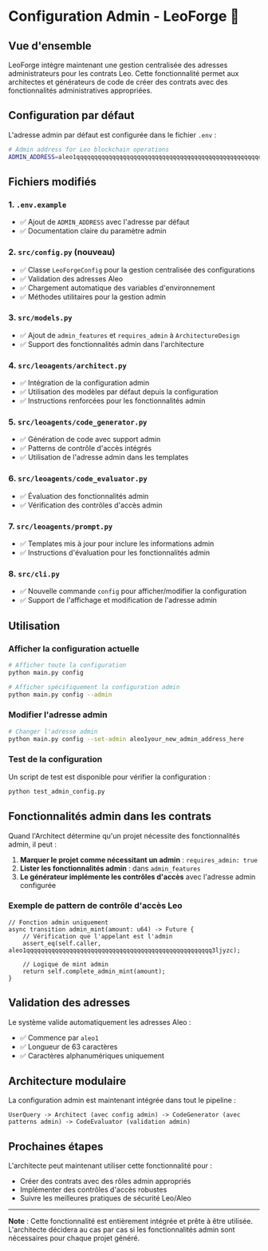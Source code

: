 # Configuration Admin - LeoForge 🔐

## Vue d'ensemble

LeoForge intègre maintenant une gestion centralisée des adresses administrateurs pour les contrats Leo. Cette fonctionnalité permet aux architectes et générateurs de code de créer des contrats avec des fonctionnalités administratives appropriées.

## Configuration par défaut

L'adresse admin par défaut est configurée dans le fichier `.env` :

```bash
# Admin address for Leo blockchain operations
ADMIN_ADDRESS=aleo1qqqqqqqqqqqqqqqqqqqqqqqqqqqqqqqqqqqqqqqqqqqqqqqqqqqq3ljyzc
```

## Fichiers modifiés

### 1. `.env.example`
- ✅ Ajout de `ADMIN_ADDRESS` avec l'adresse par défaut
- ✅ Documentation claire du paramètre admin

### 2. `src/config.py` (nouveau)
- ✅ Classe `LeoForgeConfig` pour la gestion centralisée des configurations
- ✅ Validation des adresses Aleo
- ✅ Chargement automatique des variables d'environnement
- ✅ Méthodes utilitaires pour la gestion admin

### 3. `src/models.py`
- ✅ Ajout de `admin_features` et `requires_admin` à `ArchitectureDesign`
- ✅ Support des fonctionnalités admin dans l'architecture

### 4. `src/leoagents/architect.py`
- ✅ Intégration de la configuration admin
- ✅ Utilisation des modèles par défaut depuis la configuration
- ✅ Instructions renforcées pour les fonctionnalités admin

### 5. `src/leoagents/code_generator.py`
- ✅ Génération de code avec support admin
- ✅ Patterns de contrôle d'accès intégrés
- ✅ Utilisation de l'adresse admin dans les templates

### 6. `src/leoagents/code_evaluator.py`
- ✅ Évaluation des fonctionnalités admin
- ✅ Vérification des contrôles d'accès admin

### 7. `src/leoagents/prompt.py`
- ✅ Templates mis à jour pour inclure les informations admin
- ✅ Instructions d'évaluation pour les fonctionnalités admin

### 8. `src/cli.py`
- ✅ Nouvelle commande `config` pour afficher/modifier la configuration
- ✅ Support de l'affichage et modification de l'adresse admin

## Utilisation

### Afficher la configuration actuelle

```bash
# Afficher toute la configuration
python main.py config

# Afficher spécifiquement la configuration admin
python main.py config --admin
```

### Modifier l'adresse admin

```bash
# Changer l'adresse admin
python main.py config --set-admin aleo1your_new_admin_address_here
```

### Test de la configuration

Un script de test est disponible pour vérifier la configuration :

```bash
python test_admin_config.py
```

## Fonctionnalités admin dans les contrats

Quand l'Architect détermine qu'un projet nécessite des fonctionnalités admin, il peut :

1. **Marquer le projet comme nécessitant un admin** : `requires_admin: true`
2. **Lister les fonctionnalités admin** : dans `admin_features`
3. **Le générateur implémente les contrôles d'accès** avec l'adresse admin configurée

### Exemple de pattern de contrôle d'accès Leo

```leo
// Fonction admin uniquement
async transition admin_mint(amount: u64) -> Future {
    // Vérification que l'appelant est l'admin
    assert_eq(self.caller, aleo1qqqqqqqqqqqqqqqqqqqqqqqqqqqqqqqqqqqqqqqqqqqqqqqqqqqq3ljyzc);
    
    // Logique de mint admin
    return self.complete_admin_mint(amount);
}
```

## Validation des adresses

Le système valide automatiquement les adresses Aleo :
- ✅ Commence par `aleo1`
- ✅ Longueur de 63 caractères
- ✅ Caractères alphanumériques uniquement

## Architecture modulaire

La configuration admin est maintenant intégrée dans tout le pipeline :

```
UserQuery -> Architect (avec config admin) -> CodeGenerator (avec patterns admin) -> CodeEvaluator (validation admin)
```

## Prochaines étapes

L'architecte peut maintenant utiliser cette fonctionnalité pour :
- Créer des contrats avec des rôles admin appropriés
- Implémenter des contrôles d'accès robustes
- Suivre les meilleures pratiques de sécurité Leo/Aleo

---

**Note** : Cette fonctionnalité est entièrement intégrée et prête à être utilisée. L'architecte décidera au cas par cas si les fonctionnalités admin sont nécessaires pour chaque projet généré. 